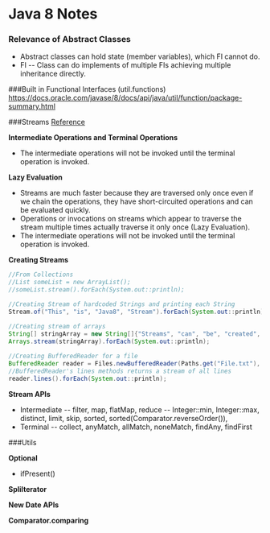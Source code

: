 # Java 8 Notes

### Relevance of Abstract Classes
* Abstract classes can hold state (member variables), which FI cannot do.
* FI -- Class can do implements of multiple FIs achieving multiple inheritance directly.

###Built in Functional Interfaces (util.functions)
https://docs.oracle.com/javase/8/docs/api/java/util/function/package-summary.html


###Streams 
[Reference](http://java.amitph.com/2014/01/understanding-java-8-streams-api.html#.V1ajgNJ97cs)

**Intermediate Operations and Terminal Operations**
  * The intermediate operations will not be invoked until the terminal operation is invoked.

**Lazy Evaluation**
  * Streams are much faster because they are traversed only once even if we chain the operations, they have short-circuited operations and can be evaluated quickly. 
  * Operations or invocations on streams which appear to traverse the stream multiple times actually traverse it only once (Lazy Evaluation). 
  * The intermediate operations will not be invoked until the terminal operation is invoked.

**Creating Streams**
```Java
//From Collections
//List someList = new ArrayList();
//someList.stream().forEach(System.out::println);

//Creating Stream of hardcoded Strings and printing each String
Stream.of("This", "is", "Java8", "Stream").forEach(System.out::println);

//Creating stream of arrays
String[] stringArray = new String[]{"Streams", "can", "be", "created", "from", "arrays"};
Arrays.stream(stringArray).forEach(System.out::println);
        
//Creating BufferedReader for a file
BufferedReader reader = Files.newBufferedReader(Paths.get("File.txt"), StandardCharsets.UTF_8);
//BufferedReader's lines methods returns a stream of all lines
reader.lines().forEach(System.out::println);
```
**Stream APIs**
 * Intermediate -- filter, map, flatMap, reduce -- Integer::min, Integer::max, distinct, limit, skip, sorted, sorted(Comparator.reverseOrder()), 
 * Terminal -- collect, anyMatch, allMatch, noneMatch, findAny, findFirst

###Utils

**Optional**
 * ifPresent()

**SpliIterator**

**New Date APIs**

**Comparator.comparing**

